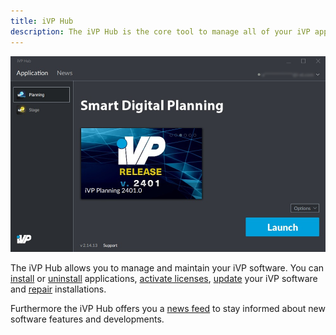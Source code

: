 ```yaml
---
title: iVP Hub
description: The iVP Hub is the core tool to manage all of your iVP applications and stay up to date with our latest developments.
---
```


![iVP Hub - Default View](../.gitbook/assets/hub_default.png)

The iVP Hub allows you to manage and maintain your iVP software. You can [install](./application-management/install-applications.md) or [uninstall](./application-management/remove-installations.md) applications, [activate licenses](./application-management/license-activation.md), [update](./application-management/installation-updates.md) your iVP software and [repair](./application-management/repair-installations.md) installations.

Furthermore the iVP Hub offers you a [news feed](./ivp-news.md) to stay informed about new software features and developments.